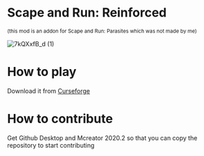 # Scape and Run: Reinforced

<sup>(this mod is an addon for Scape and Run: Parasites which was not made by me)</sup>

![7kQXxfB_d (1)](https://github.com/user-attachments/assets/9d43fb89-d222-4d44-b707-1142876070ae)

# How to play

Download it from [Curseforge](https://www.curseforge.com/minecraft/mc-mods/srpr)

# How to contribute

Get Github Desktop and Mcreator 2020.2 so that you can copy the repository to start contributing
